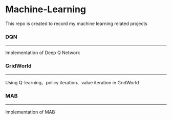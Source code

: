 # Machine-Learning
This repo is created to record my machine learning related projects
### DQN
---
Implementation of Deep Q Network
### GridWorld
---
Using Q-learning、policy iteration、value iteration in GridWorld
### MAB
---
Implementation of MAB
